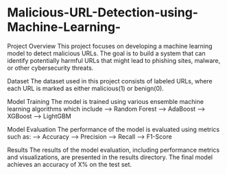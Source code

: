 # Malicious-URL-Detection-using-Machine-Learning-

Project Overview
This project focuses on developing a machine learning model to detect malicious URLs. The goal is to build a system that can identify potentially harmful URLs that might lead to phishing sites, malware, or other cybersecurity threats.

Dataset
The dataset used in this project consists of labeled URLs, where each URL is marked as either malicious(1) or benign(0). 

Model Training
The model is trained using various ensemble machine learning algorithms which include
--> Random Forest
--> AdaBoost
--> XGBoost
--> LightGBM

Model Evaluation
The performance of the model is evaluated using metrics such as:
--> Accuracy
--> Precision
--> Recall
--> F1-Score

Results
The results of the model evaluation, including performance metrics and visualizations, are presented in the results directory. The final model achieves an accuracy of X% on the test set.
